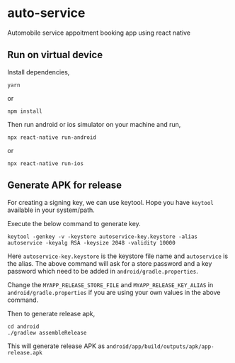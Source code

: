 # auto-service

Automobile service appoitment booking app using react native

## Run on virtual device

Install dependencies,

    yarn

or

    npm install

Then run android or ios simulator on your machine and run,

    npx react-native run-android

or

    npx react-native run-ios

## Generate APK for release

For creating a signing key, we can use keytool.
Hope you have `keytool` available in your system/path.

Execute the below command to generate key.

    keytool -genkey -v -keystore autoservice-key.keystore -alias autoservice -keyalg RSA -keysize 2048 -validity 10000

Here `autoservice-key.keystore` is the keystore file name and `autoservice` is the alias. The above command will ask for a store password and a key password which need to be added in `android/gradle.properties`.

Change the `MYAPP_RELEASE_STORE_FILE` and `MYAPP_RELEASE_KEY_ALIAS` in `android/gradle.properties` if you are using your own values in the above command.

Then to generate release apk,

    cd android
    ./gradlew assembleRelease

This will generate release APK as `android/app/build/outputs/apk/app-release.apk`

